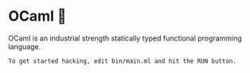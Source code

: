 # OCaml 🐪

OCaml is an industrial strength statically typed functional programming language.

```
To get started hacking, edit bin/main.ml and hit the RUN button.
```


